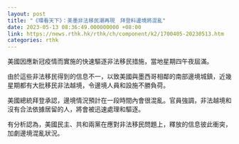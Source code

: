```yaml
---
layout: post
title: "《環看天下》：美墨非法移民潮再現　拜登料邊境將混亂"
date: 2023-05-13 08:36:49.000000000 +08:00
link: https://news.rthk.hk/rthk/ch/component/k2/1700405-20230513.htm
categories: rthk
---
```


美國因應新冠疫情而實施的快速驅逐非法移民措施，當地星期四午夜屆滿。

由於這些非法移民得到的信息不一，以致美國與墨西哥相鄰的南部邊境城鎮，近幾星期都有大批移民非法越境，令邊境人員和設施不勝負荷。

美國總統拜登承認，邊境情況預計在一段時間內會很混亂。官員強調，非法越境和沒有合法依據居留的人，將會被迅速處理和驅逐。

有分析認為，美國民主、共和兩黨在應對非法移民問題上，釋放的信息彼此衝突，加劇邊境混亂狀況。
